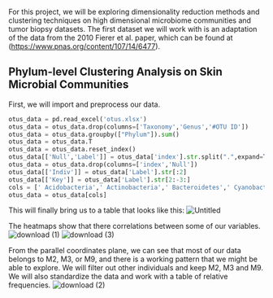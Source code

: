 For this project, we will be exploring dimensionality reduction methods and clustering techniques on high dimensional microbiome communities and tumor biopsy datasets. The first dataset we will work with is an adaptation of the data from the 2010 Fierer et al. paper, which can be found at (https://www.pnas.org/content/107/14/6477).

## Phylum-level Clustering Analysis on Skin Microbial Communities

First, we will import and preprocess our data. 

```python
otus_data = pd.read_excel('otus.xlsx')
otus_data = otus_data.drop(columns=['Taxonomy','Genus','#OTU ID'])
otus_data = otus_data.groupby(["Phylum"]).sum()
otus_data = otus_data.T
otus_data = otus_data.reset_index()
otus_data[['Null','Label']] = otus_data['index'].str.split(".",expand=True)
otus_data = otus_data.drop(columns=['index','Null'])
otus_data[['Indiv']] = otus_data['Label'].str[:2]
otus_data[['Key']] = otus_data['Label'].str[2:-3:]
cols = [' Acidobacteria',' Actinobacteria',' Bacteroidetes',' Cyanobacteria',' Firmicutes',' Fusobacteria',' Gemmatimonadetes',' Proteobacteria','Indiv','Key']
otus_data = otus_data[cols]
```

This will finally bring us to a table that looks like this:
![Untitled](https://user-images.githubusercontent.com/66886936/116767579-0e80aa80-a9ff-11eb-96f9-503d9677fd2b.jpg)


The heatmaps show that there correlations between some of our variables. 
![download (1)](https://user-images.githubusercontent.com/66886936/116767645-733c0500-a9ff-11eb-8cd6-838452edede8.png)
![download (3)](https://user-images.githubusercontent.com/66886936/116769500-acc63d80-aa0a-11eb-88c5-b3d50fb14639.png)


From the parallel coordinates plane, we can see that most of our data belongs to M2, M3, or M9, and there is a working pattern that we might be able to explore. We will filter out other individuals and keep M2, M3 and M9. We will also standardize the data and work with a table of relative frequencies. 
![download (2)](https://user-images.githubusercontent.com/66886936/116769290-f4e46080-aa08-11eb-9834-7f16e3316259.png)


